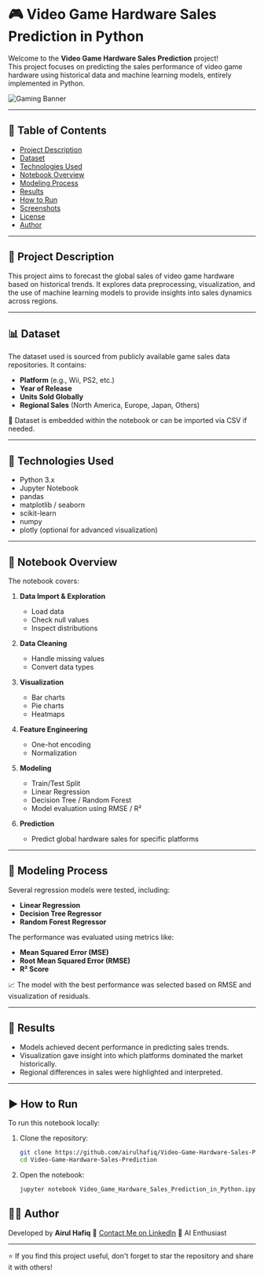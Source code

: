 # 🎮 Video Game Hardware Sales Prediction in Python

Welcome to the **Video Game Hardware Sales Prediction** project!  
This project focuses on predicting the sales performance of video game hardware using historical data and machine learning models, entirely implemented in Python.

![Gaming Banner](https://drive.google.com/uc?id=1jITB8WBfBAP9sh1XjLb4wFvHr8zjnhc5)

---

## 📌 Table of Contents

- [Project Description](#project-description)
- [Dataset](#dataset)
- [Technologies Used](#technologies-used)
- [Notebook Overview](#notebook-overview)
- [Modeling Process](#modeling-process)
- [Results](#results)
- [How to Run](#how-to-run)
- [Screenshots](#screenshots)
- [License](#license)
- [Author](#author)

---

## 📝 Project Description

This project aims to forecast the global sales of video game hardware based on historical trends. It explores data preprocessing, visualization, and the use of machine learning models to provide insights into sales dynamics across regions.

---

## 📊 Dataset

The dataset used is sourced from publicly available game sales data repositories. It contains:

- **Platform** (e.g., Wii, PS2, etc.)
- **Year of Release**
- **Units Sold Globally**
- **Regional Sales** (North America, Europe, Japan, Others)

📁 Dataset is embedded within the notebook or can be imported via CSV if needed.

---

## 🧰 Technologies Used

- Python 3.x
- Jupyter Notebook
- pandas
- matplotlib / seaborn
- scikit-learn
- numpy
- plotly (optional for advanced visualization)

---

## 📒 Notebook Overview

The notebook covers:

1. **Data Import & Exploration**  
   - Load data  
   - Check null values  
   - Inspect distributions

2. **Data Cleaning**  
   - Handle missing values  
   - Convert data types

3. **Visualization**  
   - Bar charts  
   - Pie charts  
   - Heatmaps

4. **Feature Engineering**  
   - One-hot encoding  
   - Normalization

5. **Modeling**  
   - Train/Test Split  
   - Linear Regression  
   - Decision Tree / Random Forest  
   - Model evaluation using RMSE / R²

6. **Prediction**  
   - Predict global hardware sales for specific platforms

---

## 🧪 Modeling Process

Several regression models were tested, including:

- **Linear Regression**
- **Decision Tree Regressor**
- **Random Forest Regressor**

The performance was evaluated using metrics like:

- **Mean Squared Error (MSE)**
- **Root Mean Squared Error (RMSE)**
- **R² Score**

📈 The model with the best performance was selected based on RMSE and visualization of residuals.

---

## 📌 Results

- Models achieved decent performance in predicting sales trends.
- Visualization gave insight into which platforms dominated the market historically.
- Regional differences in sales were highlighted and interpreted.

---

## ▶️ How to Run

To run this notebook locally:

1. Clone the repository:
   ```bash
   git clone https://github.com/airulhafiq/Video-Game-Hardware-Sales-Prediction.git
   cd Video-Game-Hardware-Sales-Prediction

2. Open the notebook:

   ```bash
   jupyter notebook Video_Game_Hardware_Sales_Prediction_in_Python.ipynb
   ```

## 🙋‍♂️ Author

Developed by **Airul Hafiq**
📧 [Contact Me on LinkedIn](https://www.linkedin.com/in/airulhafiq/)
🧠 AI Enthusiast

---

⭐ If you find this project useful, don't forget to star the repository and share it with others!
